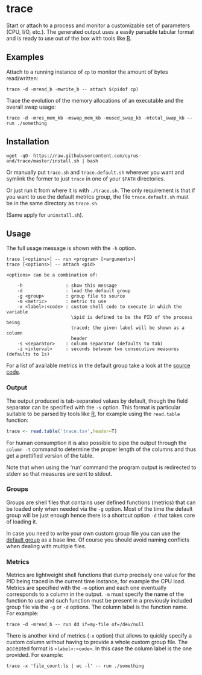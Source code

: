 trace
=====

Start or attach to a process and monitor a customizable set of parameters (CPU,
I/O, etc.). The generated output uses a easily parsable tabular format and is
ready to use out of the box with tools like [R][r].

Examples
--------

Attach to a running instance of `cp` to monitor the amount of bytes
read/written:

    trace -d -mread_b -mwrite_b -- attach $(pidof cp)

Trace the evolution of the memory allocations of an executable and the overall
swap usage:

    trace -d -mres_mem_kb -mswap_mem_kb -mused_swap_kb -mtotal_swap_kb -- run ./something

Installation
------------

    wget -qO- https://raw.githubusercontent.com/cyrus-and/trace/master/install.sh | bash

Or manually put `trace.sh` and `trace.default.sh` wherever you want and symlink
the former to just `trace` in one of your `$PATH` directories.

Or just run it from where it is with `./trace.sh`. The only requirement is that
if you want to use the default metrics group, the file `trace.default.sh` must
be in the same directory as `trace.sh`.

(Same apply for `uninstall.sh`).

Usage
-----

The full usage message is shown with the `-h` option.

    trace [<options>] -- run <program> [<arguments>]
    trace [<options>] -- attach <pid>

    <options> can be a combination of:

        -h                : show this message
        -d                : load the default group
        -g <group>        : group file to source
        -m <metric>       : metric to use
        -x <label>:<code> : custom shell code to execute in which the variable
                            \$pid is defined to be the PID of the process being
                            traced; the given label will be shown as a column
                            header
        -s <separator>    : column separator (defaults to tab)
        -i <interval>     : seconds between two consecutive measures (defaults to 1s)

For a list of available metrics in the default group take a look at the
[source code][default].

### Output

The output produced is tab-separated values by default, though the field
separator can be specified with the `-s` option. This format is particular
suitable to be parsed by tools like [R][r], for example using the `read.table`
function:

```r
trace <- read.table('trace.tsv',header=T)
```

For human consumption it is also possible to pipe the output through the `column
-t` command to determine the proper length of the columns and thus get a
prettified version of the table.

Note that when using the 'run' command the program output is redirected to
stderr so that measures are sent to stdout.

### Groups

Groups are shell files that contains user defined functions (metrics) that can
be loaded only when needed via the `-g` option. Most of the time the default
group will be just enough hence there is a shortcut option `-d` that takes care
of loading it.

In case you need to write your own custom group file you can use the
[default group][default] as a base line. Of course you should avoid naming
conflicts when dealing with multiple files.

### Metrics

Metrics are lightweight shell functions that dump precisely one value for the
PID being traced in the current time instance, for example the CPU load. Metrics
are specified with the `-m` option and each one eventually corresponds to a
column in the output. `-m` must specify the name of the function to use and such
function must be present in a previously included group file via the `-g` or
`-d` options. The column label is the function name. For example:

    trace -d -mread_b -- run dd if=my-file of=/dev/null

There is another kind of metrics (`-x` option) that allows to quickly specify a
custom column without having to provide a whole custom group file. The accepted
format is `<label>:<code>`. In this case the column label is the one
provided. For example:

    trace -x 'file_count:ls | wc -l' -- run ./something

[r]: http://www.r-project.org/
[default]: trace.default.sh
